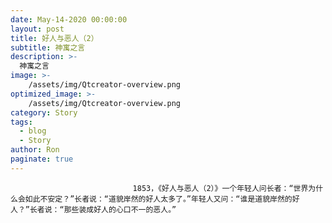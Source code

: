 ```yaml
---
date: May-14-2020 00:00:00
layout: post
title: 好人与恶人（2）
subtitle: 神寓之言
description: >-
  神寓之言
image: >-
    /assets/img/Qtcreator-overview.png
optimized_image: >-
    /assets/img/Qtcreator-overview.png
category: Story
tags:
  - blog
  - Story
author: Ron
paginate: true
---
```


							　　1853，《好人与恶人（2）》一个年轻人问长者：“世界为什么会如此不安定？”长者说：“道貌岸然的好人太多了。”年轻人又问：“谁是道貌岸然的好人？”长者说：“那些装成好人的心口不一的恶人。”
							
							
						